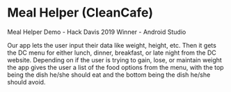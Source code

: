 # Meal Helper (CleanCafe)
Meal Helper Demo - Hack Davis 2019 Winner - Android Studio

Our app lets the user input their data like weight, height, etc. Then it gets the DC menu for either lunch, dinner, breakfast, or late night from the DC website. Depending on if the user is trying to gain, lose, or maintain weight the app gives the user a list of the food options from the menu, with the top being the dish he/she should eat and the bottom being the dish he/she should avoid.

